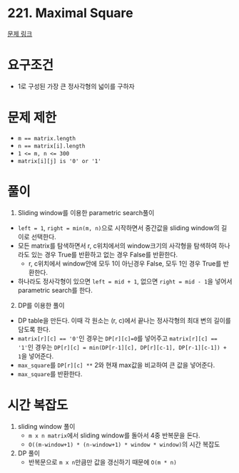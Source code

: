 # 221. Maximal Square
[문제 링크](https://leetcode.com/problems/maximal-square/)
# 요구조건
- 1로 구성된 가장 큰 정사각형의 넓이를 구하자
# 문제 제한 
- `m == matrix.length`
- `n == matrix[i].length`
- `1 <= m, n <= 300`
- `matrix[i][j] is '0' or '1'`
# 풀이
1. Sliding window를 이용한 parametric search풀이 
- `left = 1`, `right = min(m, n)`으로 시작하면서 중간값을 sliding window의 길이로 선택한다. 
- 모든 matrix를 탐색하면서 r, c위치에서의 window크기의 사각형을 탐색하여 하나라도 있는 경우 True를 반환하고 없는 경우 False를 반환한다. 
    - r, c위치에서 window안에 모두 1이 아닌경우 False, 모두 1인 경우 True를 반환한다. 
- 하나라도 정사각형이 있으면 `left = mid + 1`, 없으면 `right = mid - 1`을 넣어서 parametric search를 한다. 
2. DP를 이용한 풀이 
- DP table을 만든다. 이때 각 원소는 (r, c)에서 끝나는 정사각형의 최대 변의 길이를 담도록 한다. 
- `matrix[r][c] == '0'`인 경우는 `DP[r][c]=0`를 넣어주고 `matrix[r][c] == '1'`인 경우는 `DP[r][c] = min(DP[r-1][c], DP[r][c-1], DP[r-1][c-1]) + 1`을 넣어준다. 
- `max_square`를 `DP[r][c] **` 2와 현재 max값을 비교하여 큰 값을 넣어준다. 
- `max_square`를 반환한다. 
# 시간 복잡도
1. sliding window 풀이 
    - `m x n matrix`에서 sliding window를 돌아서 4중 반복문을 돈다.
    - `O((m-window+1) * (n-window+1) * window * window)`의 시간 복잡도
2. DP 풀이 
    - 반복문으로 `m x n`만큼만 값을 갱신하기 때문에 `O(m * n)`